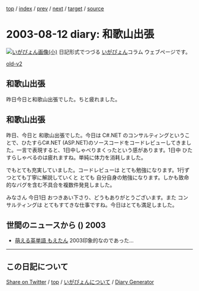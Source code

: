 [top](../index.html) 
 / [index](index.html) 
 / [prev](https://igapyon.github.io/diary/2003/ig030809.html) 
 / [next](https://igapyon.github.io/diary/2003/ig030813.html) 
 / [target](https://igapyon.github.io/diary/2003/ig030812.html) 
 / [source](https://github.com/igapyon/diary/blob/gh-pages/2003/ig030812.html.src.md) 

2003-08-12 diary: 和歌山出張
=====================================================================================================
[![いがぴょん画像(小)](https://igapyon.github.io/diary/images/iga200306s.jpg "いがぴょん")](https://igapyon.github.io/diary/memo/memoigapyon.html) 日記形式でつづる [いがぴょん](https://igapyon.github.io/diary/memo/memoigapyon.html)コラム ウェブページです。

[old-v2](ig030812-orig.html)

## 和歌山出張

昨日今日と和歌山出張でした。ちと疲れました。


## 和歌山出張

昨日、今日と 和歌山出張でした。今日は C#.NET のコンサルティングということで、ひたすらC#.NET (ASP.NET)のソースコードをコードレビューしてきました。一言で表現すると、1日中しゃべりまくったという感があります。1日中 ひたすらしゃべるのは疲れますね。単純に体力を消耗しました。

でもとても充実していました。コードレビューは とても勉強になります。1行ずつとても丁寧に解説していくと とても 自分自身の勉強になります。しかも致命的なバグを含む不具合を複数件発見しました。

みなさん 今日1日 おつきあい下さり、どうもありがとうございます。また コンサルティングは とてもすてきな仕事ですね。今日はとても満足しました。

## 世間のニュースから () 2003

* [萌える英単語 もえたん](http://www.sansaibooks.co.jp/temps/moetan.html)  2003印象的なのであった…

----------------------------------------------------------------------------------------------------

## この日記について

[Share on Twitter](https://twitter.com/intent/tweet?hashtags=igapyon%2Cdiary%2C%E3%81%84%E3%81%8C%E3%81%B4%E3%82%87%E3%82%93&text=%E5%92%8C%E6%AD%8C%E5%B1%B1%E5%87%BA%E5%BC%B5&url=https%3A%2F%2Figapyon.github.io%2Fdiary%2F2003%2Fig030812.html) / [top](../index.html) / [いがぴょんについて](https://igapyon.github.io/diary/memo/memoigapyon.html) / [Diary Generator](https://github.com/igapyon/igapyonv3)
